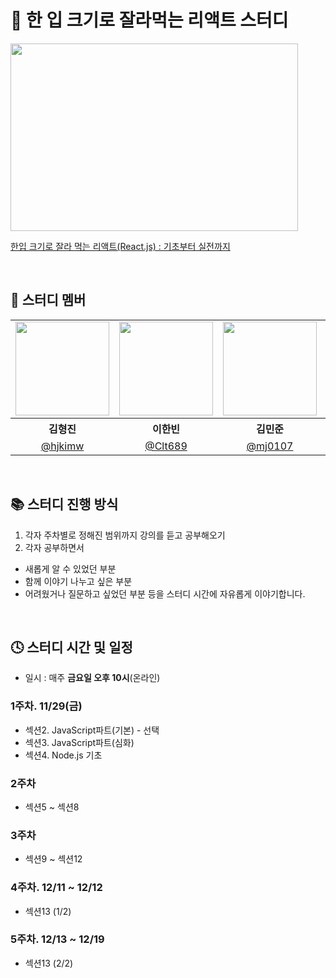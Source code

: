 # 📌 한 입 크기로 잘라먹는 리액트 스터디

<img src="https://cdn.inflearn.com/public/courses/328340/cover/13465c65-a83b-4bc1-82b3-71832345759d/328340-eng.png" width="460" height="300">

[한입 크기로 잘라 먹는 리액트(React.js) : 기초부터 실전까지](https://www.inflearn.com/course/%ED%95%9C%EC%9E%85-%EB%A6%AC%EC%95%A1%ED%8A%B8#)

<br>

## 👥 스터디 멤버
<table>
<tbody>
<tr>
<td align="center"><img src="https://avatars.githubusercontent.com/u/108564335?v=4" width="150" /></td>
<td align="center"><img src="https://avatars.githubusercontent.com/u/115773895?v=4" width="150" /></td>
<td align="center"><img src="https://avatars.githubusercontent.com/u/61671704?v=4" width="150" /></td>
<td align="center"><img src="https://avatars.githubusercontent.com/u/172836819?v=4" width="150" /></td> 
<td align="center"><img src="https://avatars.githubusercontent.com/u/88234368?v=4" width="150" /></td>
<td align="center"><img src="https://avatars.githubusercontent.com/u/98688955?v=4" width="150" /></td>
</tr>
<tr>
<th align="center">김형진</th>
<th align="center">이한빈</th>
<th align="center">김민준</th>
<th align="center">최수현</th>
<th align="center">김지원</th>
<th align="center">수지</th>
</tr>
<tr>
<td align="center" width="170"><a href="https://github.com/hjkimw">@hjkimw</a></td>
<td align="center" width="170"><a href="https://github.com/Clt689">@Clt689</a></td>
<td align="center" width="170"><a href="https://github.com/mj0107">@mj0107</a></td>
<td align="center" width="170"><a href="https://github.com/saysuhyun">@saysuhyun</a></td>
<td align="center" width="170"><a href="https://github.com/CodingWon">@CodingWon</a></td>
<td align="center" width="170"><a href="https://github.com/sooozi">@sooozi</a></td>
  
</tr>
</tbody>
</table>

</div>
<br>

## 📚 스터디 진행 방식
1. 각자 주차별로 정해진 범위까지 강의를 듣고 공부해오기
2. 각자 공부하면서 
  - 새롭게 알 수 있었던 부분 
  - 함께 이야기 나누고 싶은 부분
  - 어려웠거나 질문하고 싶었던 부분
등을 스터디 시간에 자유롭게 이야기합니다.

<br>

## 🕓 스터디 시간 및 일정

- 일시 : 매주 **금요일 오후 10시**(온라인)

### 1주차. 11/29(금)
- 섹션2. JavaScript파트(기본) - 선택
- 섹션3. JavaScript파트(심화)
- 섹션4. Node.js 기초

### 2주차
- 섹션5 ~ 섹션8

### 3주차
- 섹션9 ~ 섹션12

### 4주차. 12/11 ~ 12/12
- 섹션13 (1/2)
  
### 5주차. 12/13 ~ 12/19
- 섹션13 (2/2)


<!-- 
## 🚩 스터디 공통 목표

1. 자바스크립트 동작 원리를 정확하게 이해한다.
2. 서로 꾸준한 소통을 통해 더 단단한 지식을 채운다.
3. 스터디 활동은 즐겁게!  

## 🛒 스터디 전 준비 사항

- 책 읽기
- 회차 폴더 안에 이름/n회차 파일 안에 공부한 내용 정리하기

## 🗓 스터디 일정

| 회차 | 일시                | 목차                | 참여자               | 발표자           | 비고                       |
| :--: |------------------:|-------------------|:-----------------:|:-------------:|--------------------------|
| OT    | 02월 04일 (일) 20:00  | OT | 강민성, 임하라, 이한빈 | OT | 온라인 |
| 1    | 02월 17일 (토) 14:00  | 4~6장 | 양민준, 임하라, 이한빈 | - | 오프라인 |
| 2    | 03월 02일 (토) 14:00  | 7~9장 | 양민준, 임하라, 이한빈, 이현성 | 임하라 | 오프라인 |
| 3    | 03월 10일 (일) 14:00  | 10~11장 | 양민준, 이한빈, 이현성 | 양민준 | 오프라인 |
| 4    | 03월 17일 (일) 14:00  | 12장 | 양민준, 이한빈, 이현성 | 이현성 | 오프라인 |
| 5    | 03월 24일 (일) 14:00  | 13~15장 | 이한빈, 이현성 | 이한빈 | 오프라인 |
| 6   | 03월 30일 (토) 13:30 | 17~18장 | 양민준, 이한빈, 이현성 | 이현성 | 오프라인 |
| 7   | 04월 07일 (일) 14:00 | 19장 | 양민준, 이한빈, 이현성 | 이한빈 | 오프라인 |
| 8   | 04월 14일 (일) 15:00 | 21~22장 | 이한빈, 이현성, 윤옥산 | 이한빈, 이현성 | 오프라인 |
| 9   | 04월 21일 (일) 14:00 | 23장 | 양민준, 이한빈, 이현성 | 양민준 | 오프라인 |
| 10   | 05월 05일 (일) 14:00 | 24~25장 | 양민준, 이한빈, 이현성, 정신애 | 이한빈 | 오프라인 |
| 11   | 05월 12일 (일) 16:00 | 26~27장 | 양민준, 이한빈, 이현성, 정신애 | 양민준 | 오프라인 |
| 12   | 05월 19일 (일) 15:00 | 28~30장 | 양민준, 이한빈, 이현성, 정신애 | 이현성 | 오프라인 |
| 13   | 05월 26일 (일) 14:00 | 31~33장 | 양민준, 이한빈, 이현성 | 이현성 | 오프라인 |
| 14   | 06월 02일 (일) 15:00 | 34~36장 | 양민준, 이한빈, 이현성, 정신애 | 이한빈 | 오프라인 |
| 15   | 06월 09일 (일) 14:40 | 37~38장 | 양민준, 이한빈, 이현성, 정신애 | 양민준 | 오프라인 |
| 16   | 06월 16일 (일) 18:00 | 39장 | 양민준, 이한빈, 정신애 | 정신애, 이한빈 | 오프라인 |
| 17   | 06월 22일 (토) 16:00 | 40장 | 양민준, 이한빈, 이현성, 정신애 | 이현성 | 오프라인 |
| 18   | 07월 07일 (일) 15:00 | 41~44장 | 양민준, 이한빈, 정신애 | 양민준 | 오프라인 |
| 19   | 07월 13일 (토) 14:00 | 45~46장 | 양민준, 이한빈, 이현성, 정신애 | 이한빈 | 오프라인 |
| 20   | 07월 21일 (일) 14:00 | 47~49장 | 양민준, 이한빈, 이현성, 정신애 | 정신애, 이현성 | 오프라인 |

-->
